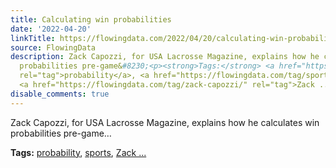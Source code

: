 ```yaml
---
title: Calculating win probabilities
date: '2022-04-20'
linkTitle: https://flowingdata.com/2022/04/20/calculating-win-probabilities/
source: FlowingData
description: Zack Capozzi, for USA Lacrosse Magazine, explains how he calculates win
  probabilities pre-game&#8230;<p><strong>Tags:</strong> <a href="https://flowingdata.com/tag/probability/"
  rel="tag">probability</a>, <a href="https://flowingdata.com/tag/sports/" rel="tag">sports</a>,
  <a href="https://flowingdata.com/tag/zack-capozzi/" rel="tag">Zack ...
disable_comments: true
---
```

Zack Capozzi, for USA Lacrosse Magazine, explains how he calculates win probabilities pre-game&#8230;<p><strong>Tags:</strong> <a href="https://flowingdata.com/tag/probability/" rel="tag">probability</a>, <a href="https://flowingdata.com/tag/sports/" rel="tag">sports</a>, <a href="https://flowingdata.com/tag/zack-capozzi/" rel="tag">Zack ...